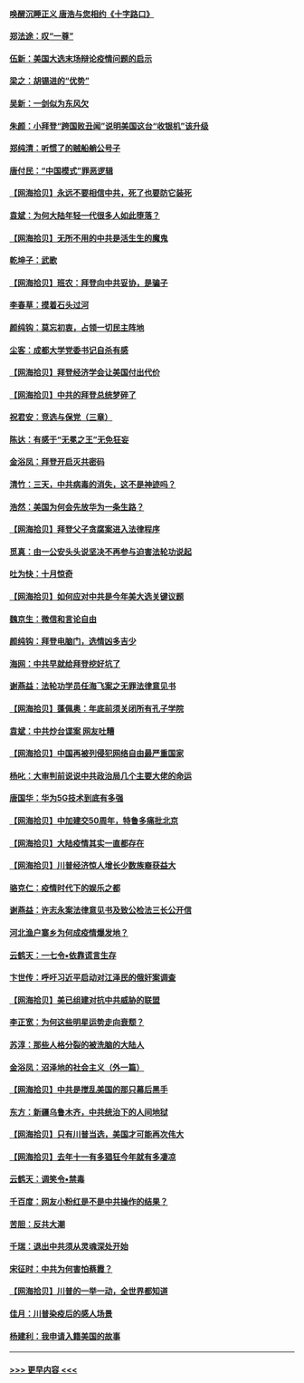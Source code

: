 #### [唤醒沉睡正义 唐浩与您相约《十字路口》](../pages/nsc993/n12497980.md?t=10250951) 
#### [郑法途：叹“一尊”](../pages/nsc993/n12498837.md?t=10250951) 
#### [伍新：美国大选末场辩论疫情问题的启示](../pages/nsc993/n12498829.md?t=10250951) 
#### [梁之：胡锡进的“优势”](../pages/nsc993/n12498780.md?t=10250951) 
#### [吴新：一剑似为东风欠](../pages/nsc993/n12498772.md?t=10250951) 
#### [朱颜：小拜登“跨国败丑闻”说明美国这台“收银机”该升级](../pages/nsc993/n12498731.md?t=10250951) 
#### [郑纯清：听惯了的贼船艄公号子](../pages/nsc993/n12498721.md?t=10250951) 
#### [唐付民：“中国模式”罪恶逻辑](../pages/nsc993/n12498310.md?t=10250951) 
#### [【网海拾贝】永远不要相信中共，死了也要防它装死](../pages/nsc993/n12498162.md?t=10250951) 
#### [袁斌：为何大陆年轻一代很多人如此堕落？](../pages/nsc993/n12495696.md?t=10250951) 
#### [【网海拾贝】无所不用的中共是活生生的魔鬼](../pages/nsc993/n12495621.md?t=10250951) 
#### [乾坤子：武歌](../pages/nsc993/n12493391.md?t=10250951) 
#### [【网海拾贝】班农：拜登向中共妥协，是骗子](../pages/nsc993/n12492877.md?t=10250951) 
#### [李春草：摸着石头过河](../pages/nsc993/n12491121.md?t=10250951) 
#### [颜纯钩：莫忘初衷，占领一切民主阵地](../pages/nsc993/n12490965.md?t=10250951) 
#### [尘客：成都大学党委书记自杀有感](../pages/nsc993/n12490950.md?t=10250951) 
#### [【网海拾贝】拜登经济学会让美国付出代价](../pages/nsc993/n12489662.md?t=10250951) 
#### [【网海拾贝】中共的拜登总统梦碎了](../pages/nsc993/n12487896.md?t=10250951) 
#### [祝君安：竞选与保党（三章）](../pages/nsc993/n12487258.md?t=10250951) 
#### [陈达：有感于“无冕之王”无免狂妄](../pages/nsc993/n12485133.md?t=10250951) 
#### [金浴凤：拜登开启灭共密码](../pages/nsc993/n12485125.md?t=10250951) 
#### [清竹：三天，中共病毒的消失，这不是神迹吗？](../pages/nsc993/n12485027.md?t=10250951) 
#### [浩然：美国为何会先放华为一条生路？](../pages/nsc993/n12484997.md?t=10250951) 
#### [【网海拾贝】拜登父子贪腐案进入法律程序](../pages/nsc993/n12484957.md?t=10250951) 
#### [觅真：由一公安头头说坚决不再参与迫害法轮功说起](../pages/nsc993/n12484212.md?t=10250951) 
#### [吐为快：十月惊奇](../pages/nsc993/n12484172.md?t=10250951) 
#### [【网海拾贝】如何应对中共是今年美大选关键议题](../pages/nsc993/n12483755.md?t=10250951) 
#### [魏京生：微信和言论自由](../pages/nsc993/n12483372.md?t=10250951) 
#### [颜纯钩：拜登电脑门，选情凶多吉少](../pages/nsc993/n12482666.md?t=10250951) 
#### [海网：中共早就给拜登挖好坑了](../pages/nsc993/n12482660.md?t=10250951) 
#### [谢燕益：法轮功学员任海飞案之无罪法律意见书](../pages/nsc993/n12482512.md?t=10250951) 
#### [【网海拾贝】蓬佩奥：年底前须关闭所有孔子学院](../pages/nsc993/n12482443.md?t=10250951) 
#### [袁斌：中共炒台谍案 网友吐糟](../pages/nsc993/n12481564.md?t=10250951) 
#### [【网海拾贝】中国再被列侵犯网络自由最严重国家](../pages/nsc993/n12479643.md?t=10250951) 
#### [杨叱：大审判前说说中共政治局几个主要大佬的命运](../pages/nsc993/n12477527.md?t=10250951) 
#### [唐国华：华为5G技术到底有多强](../pages/nsc993/n12477483.md?t=10250951) 
#### [【网海拾贝】中加建交50周年，特鲁多痛批北京](../pages/nsc993/n12476892.md?t=10250951) 
#### [【网海拾贝】大陆疫情其实一直都存在](../pages/nsc993/n12473948.md?t=10250951) 
#### [【网海拾贝】川普经济惊人增长少数族裔获益大](../pages/nsc993/n12471565.md?t=10250951) 
#### [骆克仁：疫情时代下的娱乐之都](../pages/nsc993/n12471312.md?t=10250951) 
#### [谢燕益：许志永案法律意见书及致公检法三长公开信](../pages/nsc993/n12470870.md?t=10250951) 
#### [河北渔户寨乡为何成疫情爆发地？](../pages/nsc993/n12464936.md?t=10250951) 
#### [云鹤天：一七令▪依靠谎言生存](../pages/nsc993/n12470034.md?t=10250951) 
#### [卞世传：呼吁习近平启动对江泽民的俄奸案调查](../pages/nsc993/n12469722.md?t=10250951) 
#### [【网海拾贝】美已组建对抗中共威胁的联盟](../pages/nsc993/n12469018.md?t=10250951) 
#### [李正宽：为何这些明星运势走向衰颓？](../pages/nsc993/n12468730.md?t=10250951) 
#### [苏淳：那些人格分裂的被洗脑的大陆人](../pages/nsc993/n12467858.md?t=10250951) 
#### [金浴凤：沼泽地的社会主义（外一篇）](../pages/nsc993/n12467792.md?t=10250951) 
#### [【网海拾贝】中共是搅乱美国的那只幕后黑手](../pages/nsc993/n12467700.md?t=10250951) 
#### [东方：新疆乌鲁木齐，中共统治下的人间地狱](../pages/nsc993/n12466075.md?t=10250951) 
#### [【网海拾贝】只有川普当选，美国才可能再次伟大](../pages/nsc993/n12466013.md?t=10250951) 
#### [【网海拾贝】去年十一有多猖狂今年就有多凄凉](../pages/nsc993/n12463649.md?t=10250951) 
#### [云鹤天：调笑令▪禁毒](../pages/nsc993/n12462975.md?t=10250951) 
#### [千百度：网友小粉红是不是中共操作的结果？](../pages/nsc993/n12461025.md?t=10250951) 
#### [苦胆：反共大潮](../pages/nsc993/n12459469.md?t=10250951) 
#### [千瑞：退出中共须从灵魂深处开始](../pages/nsc993/n12459437.md?t=10250951) 
#### [宋征时：中共为何害怕蔡霞？](../pages/nsc993/n12459097.md?t=10250951) 
#### [【网海拾贝】川普的一举一动，全世界都知道](../pages/nsc993/n12458825.md?t=10250951) 
#### [佳月：川普染疫后的感人场景](../pages/nsc993/n12456994.md?t=10250951) 
#### [杨建利：我申请入籍美国的故事](../pages/nsc993/n12455635.md?t=10250951) 

----
#### [ >>> 更早内容 <<< ](../indexes/nsc993-earlier.md)
